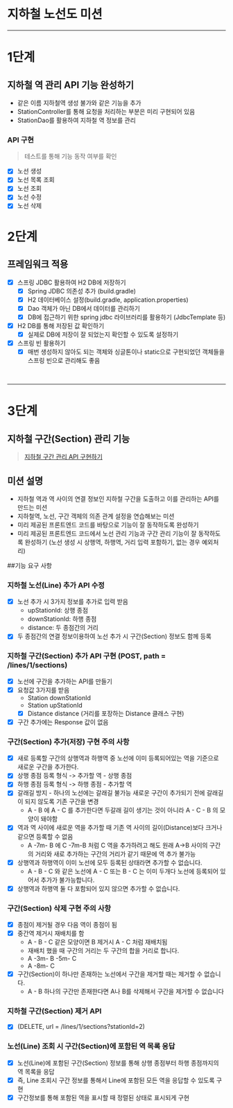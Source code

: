 # 지하철 노선도 미션
<hr>

# 1단계 
## 지하철 역 관리 API 기능 완성하기

* 같은 이름 지하철역 생성 불가와 같은 기능을 추가
* StationController를 통해 요청을 처리하는 부분은 미리 구현되어 있음
* StationDao를 활용하여 지하철 역 정보를 관리

### API 구현
> 테스트를 통해 기능 동작 여부를 확인
* [x] 노선 생성
* [x] 노선 목록 조회  
* [x] 노선 조회
* [x] 노선 수정
* [x] 노선 삭제

# 2단계
## 프레임워크 적용

* [x] 스프링 JDBC 활용하여 H2 DB에 저장하기
    * [x] Spring JDBC 의존성 추가 (build.gradle)
    * [x] H2 데이터베이스 설정(build.gradle, application.properties)
    * [x] Dao 객체가 아닌 DB에서 데이터를 관리하기
    * [x] DB에 접근하기 위한 spring jdbc 라이브러리를 활용하기 (JdbcTemplate 등)
* [x]  H2 DB를 통해 저장된 값 확인하기
    * [x] 실제로 DB에 저장이 잘 되었는지 확인할 수 있도록 설정하기
* [x]  스프링 빈 활용하기
    * [x] 매번 생성하지 않아도 되는 객체와 싱글톤이나 static으로 구현되었던 객체들을 스프링 빈으로 관리해도 좋음
    
<br>
<hr>

# 3단계
## 지하철 구간(Section) 관리 기능

> [지하철 구간 관리 API 구현하기](https://techcourse.woowahan.com/s/U8wOamCU/ls/H8xdpCU2)

## 미션 설명
* 지하철 역과 역 사이의 연결 정보인 지하철 구간을 도출하고 이를 관리하는 API를 만드는 미션
* 지하철역, 노선, 구간 객체의 의존 관계 설정을 연습해보는 미션
* 미리 제공된 프론트엔드 코드를 바탕으로 기능이 잘 동작하도록 완성하기
* 미리 제공된 프론트엔드 코드에서 노선 관리 기능과 구간 관리 기능이 잘 동작하도록 완성하기 (노선 생성 시 상행역, 하행역, 거리 입력 포함하기, 없는 경우 예외처리)


##기능 요구 사항

### 지하철 노선(Line) 추가 API 수정
* [x] 노선 추가 시 3가지 정보를 추가로 입력 받음
    - upStationId: 상행 종점
    - downStationId: 하행 종점
    - distance: 두 종점간의 거리
* [x] 두 종점간의 연결 정보이용하여 노선 추가 시 구간(Section) 정보도 함께 등록

### 지하철 구간(Section) 추가 API 구현 (POST, path = /lines/1/sections)
* [x] 노선에 구간을 추가하는 API를 만들기
* [x] 요청값 3가지를 받음
    - Station downStationId
    - Station upStationId
    - [x] Distance distance (거리를 포장하는 Distance 클래스 구현)
* [x] 구간 추가에는 Response 값이 없음

### 구간(Section) 추가(저장) 구현 주의 사항
* [x] 새로 등록할 구간의 상행역과 하행역 중 노선에 이미 등록되어있는 역을 기준으로 새로운 구간을 추가한다.
* [x] 상행 종점 등록 형식 -> 추가할 역 - 상행 종점
* [x] 하행 종점 등록 형식 -> 하행 종점 - 추가할 역
* [x] 갈래길 방지 - 하나의 노선에는 갈래길 불가능 새로운 구간이 추가되기 전에 갈래길이 되지 않도록 기존 구간을 변경
  + A - B 에 A - C 를 추가한다면 두갈래 길이 생기는 것이 아니라 A - C - B 의 모양이 돼야함
* [x] 역과 역 사이에 새로운 역을 추가할 때 기존 역 사이의 길이(Distance)보다 크거나 같으면 등록할 수 없음<br>
  + A -7m- B 에 C -7m-B 처럼 C 역을 추가하려고 해도 원래 A->B 사이의 구간의 거리와 새로 추가하는 구간의 거리가 같기 때문에 역 추가 불가능
* [x] 상행역과 하행역이 이미 노선에 모두 등록된 상태라면 추가할 수 없습니다.
  + A - B - C 와 같은 노선에 A - C 또는 B - C 는 이미 두개다 노선에 등록되어 있어서 추가가 불가능합니다.
* [x] 상행역과 하행역 둘 다 포함되어 있지 않으면 추가할 수 없습니다.

### 구간(Section) 삭제 구현 주의 사항
* [x] 종점이 제거될 경우 다음 역이 종점이 됨
* [x] 중간역 제거시 재배치를 함<br>
    + A - B - C 같은 모양이면 B 제거시 A - C 처럼 재배치됨<br>
    + 재배치 했을 때 구간의 거리는 두 구간의 합을 거리로 합니다.<br>
    + A -3m- B -5m- C<br>
    + A -8m- C<br>
* [x] 구간(Section)이 하나만 존재하는 노선에서 구간을 제거할 때는 제거할 수 없습니다.
    + A - B 하나의 구간만 존재한다면 A나 B를 삭제해서 구간을 제거할 수 없습니다

### 지하철 구간(Section) 제거 API
* [x] (DELETE, url = /lines/1/sections?stationId=2)

### 노선(Line) 조회 시 구간(Section)에 포함된 역 목록 응답
* [x] 노선(Line)에 포함된 구간(Section) 정보를 통해 상행 종점부터 하행 종점까지의 역 목록을 응답
* [x] 즉, Line 조회시 구간 정보를 통해서 Line에 포함된 모든 역을 응답할 수 있도록 구현
* [x] 구간정보를 통해 포함된 역을 표시할 때 정렬된 상태로 표시되게 구현
